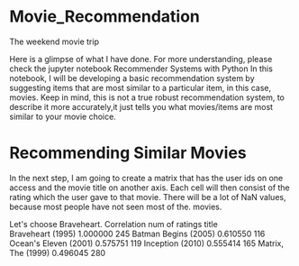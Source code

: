 # Movie_Recommendation
The weekend movie trip


Here is a glimpse of what I have done. For more understanding, please check the jupyter notebook
Recommender Systems with Python
In this notebook, I will be developing a basic recommendation system by suggesting items that are most similar to a particular item, in this case, movies. Keep in mind, this is not a true robust recommendation system, to describe it more accurately,it just tells you what movies/items are most similar to your movie choice.

# Recommending Similar Movies
In the next step, I am going to create a matrix that has the user ids on one access and the movie title on another axis. Each cell will then consist of the rating which the user gave to that movie. There will be a lot of NaN values, because most people have not seen most of the. movies.

Let's choose Braveheart.
Correlation	num of ratings
title		
Braveheart (1995)	1.000000	245
Batman Begins (2005)	0.610550	116
Ocean's Eleven (2001)	0.575751	119
Inception (2010)	0.555414	165
Matrix, The (1999)	0.496045	280

